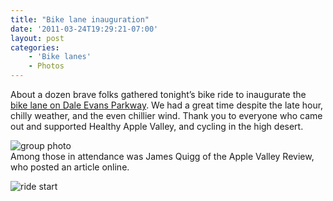 ```yaml
---
title: "Bike lane inauguration"
date: '2011-03-24T19:29:21-07:00'
layout: post
categories:
    - 'Bike lanes'
    - Photos
---
```


About a dozen brave folks gathered tonight’s bike ride to inaugurate the [bike lane on Dale Evans Parkway](https://www.hdcycling.org/2010/12/07/dale-evans-bike-lane-kick-off/). We had a great time despite the late hour, chilly weather, and the even chillier wind. Thank you to everyone who came out and supported Healthy Apple Valley, and cycling in the high desert.

![group photo](https://www.hdcycling.org/assets/img/2011/03/24-group.jpg)  
Among those in attendance was James Quigg of the Apple Valley Review, who posted an article online.

![ride start](https://www.hdcycling.org/assets/img/2011/03/24-take-off.jpg)
